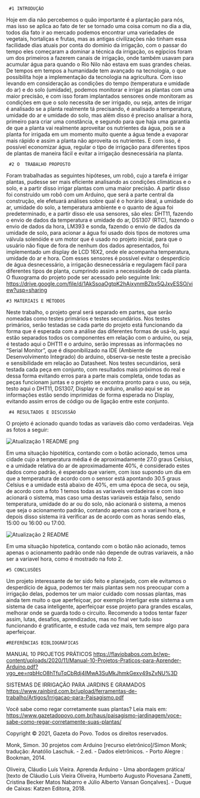      #1 INTRODUÇÃO

Hoje em dia não percebemos o quão importante é a plantação para nós, mas isso se aplica ao fato de ter se tornado uma coisa comum no dia a dia, todos dia fato ir ao mercado podemos encontrar uma variedades de vegetais, hortaliças e frutas, mas as antigas civilizações não tinham essa facilidade dias atuais por conta do domínio da irrigação, com o passar do tempo eles começaram a dominar a técnica da irrigação, os egípcios foram um dos primeiros a fazerem canais de irrigação, onde também usavam para acumular água para quando o Rio Nilo não estava em suas grandes cheias. De tempos em tempos a humanidade tem avançado na tecnologia, o que possibilita hoje a implementação da tecnologia na agricultura. 
Com isso levando em consideração as condições do tempo (temperatura e umidade do ar) e do solo (umidade), podemos monitorar e irrigar as plantas com uma maior precisão, e com isso foram implantados sensores onde monitoram as condições em que o solo necessita de ser irrigado, ou seja, antes de irrigar é analisado se a planta realmente tá precisando, é analisado a temperatura, umidade do ar e umidade do solo, mas além disso é preciso analisar a hora, primeiro para criar uma constância, e segundo para que haja uma garantia de que a planta vai realmente aproveitar os nutrientes da água, pois se a planta for irrigada em um momento muito quente a água tende a evaporar mais rápido e assim a planta não aproveita os nutrientes. E com isso, é possível economizar água, regular o tipo de irrigação para diferentes tipos de plantas de maneira fácil e evitar a irrigação desnecessária na planta.

     #2 O  TRABALHO PROPOSTO

Foram trabalhadas as seguintes hipóteses, um robô, cujo a tarefa é irrigar plantas, pudesse ser mais eficiente analisando as condições climáticas e o solo, e a partir disso irrigar plantas com uma maior precisão. A partir disso foi construído um robô com um Arduino, que será a parte central da construção, ele efetuará análises sobre qual é o horário ideal, a umidade do ar, umidade do solo, a temperatura ambiente e o quanto de água foi predeterminado, e a partir disso ele usa sensores, são eles: DHT11, fazendo o envio de dados da temperatura e umidade do ar, DS1307 (RTC), fazendo o envio de dados da hora, LM393 e sonda, fazendo o envio de dados da umidade de solo, para acionar a água foi usado dois tipos de motores uma válvula solenóide e um motor que é usado no projeto inicial, para que o usuário não fique de fora de nenhum dos dados apresentados, foi implementado um display de LCD 16X2, onde ele acompanha temperatura, umidade do ar e hora. Com esses sensores é possível evitar o desperdício de água desnecessário, a irrigação desnecessária e regulagem fácil para diferentes tipos de planta, cumprindo assim a necessidade de cada planta.
O fluxograma do projeto pode ser acessado pelo seguinte link:
https://drive.google.com/file/d/1AkSsoaOgtpK2hAixynmBZbx5QJxvESSO/view?usp=sharing

    #3 MATERIAIS E MÉTODOS

Neste trabalho, o projeto geral será separado em partes, que serão nomeadas como testes primários e testes secundários. Nos testes primários, serão testadas se cada parte do projeto está funcionando da forma que é esperada com a análise das diferentes formas de usá-lo, aqui estão separados todos os componentes em relação com o arduino, ou seja, é testado aqui o DHT11 e o arduino, serão impressas as informações no “Serial Monitor”, que é disponibilizado na  IDE (Ambiente de Desenvolvimento Integrado) do arduino, observa-se neste teste a precisão e sensibilidade em relação ao Datasheet. Nos testes secundários, será testada cada peça em conjunto, com resultados mais próximos do real e dessa forma evitando erros para a parte mais completa, onde todas as peças funcionam juntas e o projeto se encontra pronto para o uso, ou seja, testo aqui o DHT11,   DS1307, Display e o arduino, analiso aqui se as informações estão sendo imprimidas de forma esperada no Display, evitando assim erros de código ou de ligação entre este conjunto.

     #4 RESULTADOS E DISCUSSÃO

O projeto é acionado quando todas as variaveis dão como verdadeiras. Veja as fotos a seguir:

![Atualização 1 README png](https://user-images.githubusercontent.com/86723326/137413693-fc784b48-4f3d-454d-b9ec-ac96099735f2.png)

Em uma situação hipotética, contando com o botão acionado, temos uma cidade cujo a temperatura média é de aproximadamente 27.0 graus Celsius, e a umidade relativa do ar de aproximadamente 40%, é considerado estes dados como padrão, é esperado que variem, com isso supondo um dia em que a temperatura de acordo com o sensor está apontando 30.5 graus Celsius e a umidade está abaixo de 40%, em uma época de seca, ou seja, de acordo com a foto 1 temos todas as variaveis verdadeiras e com isso acionará o sistema, mas caso uma destas variaveis estaja falso, sendo temperatura, umidade do ar ou do solo, não acionará o sistema, a menos que seja o acionamento padrão, contando apenas com a variavel hora, e depois disso sistema irá verificar as de acordo com as horas sendo elas, 15:00 ou 16:00 ou 17:00.

![Atualização 2 README](https://user-images.githubusercontent.com/86723326/137413697-4fc887e1-d7d7-46cc-99df-dc57b97e4033.png)

Em uma situação hipotetica, contando com o botão não acionado, temos apenas o acionamento padrão onde não depende de outras variaveis, a não ser a variavel hora, como é mostrado na foto 2.
    
    #5 CONCLUSÕES

Um projeto interessante de ter sido feito e planejado, com ele evitamos o desperdício de água, podemos ter mais plantas sem nos preocupar com a irrigação delas, podemos ter um maior cuidado com nossas plantas, mas ainda tem muito o que aperfeiçoar, por exemplo interligar este sistema a um sistema de casa inteligente, aperfeiçoar esse projeto para grandes escalas, melhorar onde se guarda todo o circuito. Recomendo a todos tentar fazer assim, lutas, desafios, aprendizados, mas no final ver tudo isso funcionando é gratificante, e estude cada vez mais, tem sempre algo para aperfeiçoar.

    #REFERÊNCIAS BIBLIOGRÁFICAS

MANUAL 10 PROJETOS PRÁTICOS 
https://flaviobabos.com.br/wp-content/uploads/2020/11/Manual-10-Projetos-Praticos-para-Aprender-Arduino.pdf?vgo_ee=rqbHcO8hTfuTqCbRdj4IMwA3SuMkJhmkGexv49sZvNU%3D

SISTEMAS DE IRRIGAÇÃO PARA JARDINS E GRAMADOS
https://www.rainbird.com.br/upload/ferramentas-de-trabalho/Artigos/Irrigacao-para-Paisagismo.pdf

Você sabe como regar corretamente suas plantas?
Leia mais em: https://www.gazetadopovo.com.br/haus/paisagismo-jardinagem/voce-sabe-como-regar-corretamente-suas-plantas/

Copyright © 2021, Gazeta do Povo. Todos os direitos reservados.

Monk, Simon. 30 projetos com Arduino [recurso eletrônico]/Simon Monk; tradução: Anatólio Laschuk. - 2.ed. - Dados eletrônicos. - Porto Alegre : Bookman, 2014.

Oliveira, Cláudio Luís Vieira. Aprenda Arduino - Uma abordagem prática/ [texto de Cláudio Luís Vieira Oliveira, Humberto Augusto Piovesana Zanetti, Cristina Becker Matos Nabarro e Júlio Alberto Vansan Gonçalves]. - Duque de Caixas: Katzen Editora, 2018.